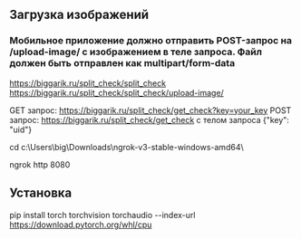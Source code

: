 ## Загрузка изображений
### Mобильное приложение должно отправить POST-запрос на /upload-image/ с изображением в теле запроса. Файл должен быть отправлен как multipart/form-data
https://biggarik.ru/split_check/split_check
https://biggarik.ru/split_check/split_check/upload-image/

GET запрос: https://biggarik.ru/split_check/get_check?key=your_key
POST запрос: https://biggarik.ru/split_check/get_check с телом запроса {"key": "uid"}



cd c:\Users\big\Downloads\ngrok-v3-stable-windows-amd64\

ngrok http 8080


## Установка
pip install torch torchvision torchaudio --index-url https://download.pytorch.org/whl/cpu